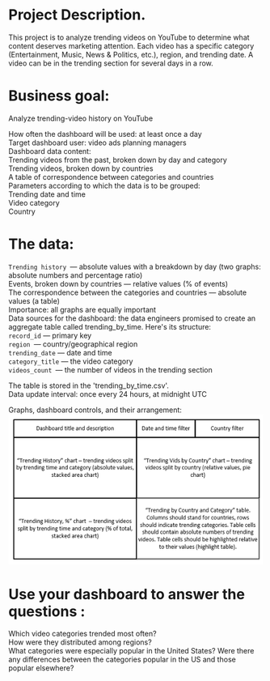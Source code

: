 # Project Description.  
   This project is to analyze trending videos on YouTube to determine what content deserves marketing attention.
Each video has a specific category (Entertainment, Music, News & Politics, etc.), region, and trending date.
A video can be in the trending section for several days in a row.

# Business goal:  
Analyze trending-video history on YouTube  

How often the dashboard will be used: at least once a day  
Target dashboard user: video ads planning managers  
Dashboard data content:  
Trending videos from the past, broken down by day and category  
Trending videos, broken down by countries  
A table of correspondence between categories and countries  
Parameters according to which the data is to be grouped:  
Trending date and time   
Video category  
Country  
# The data:  
`Trending history `— absolute values with a breakdown by day (two graphs: absolute numbers and percentage ratio)  
Events, broken down by countries — relative values (% of events)  
The correspondence between the categories and countries — absolute values (a table)  
Importance: all graphs are equally important  
Data sources for the dashboard: the data engineers promised to create an aggregate table called trending_by_time. Here's its structure:  
`record_id` — primary key   
`region `— country/geographical region   
`trending_date` — date and time  
`category_title` — the video category  
`videos_count `— the number of videos in the trending section  

The table is stored in the 'trending_by_time.csv'.  
Data update interval: once every 24 hours, at midnight UTC  

Graphs, dashboard controls, and their arrangement:  
<img src="dashboard_layout.png"></img>   

# Use your dashboard to answer the questions :   
Which video categories trended most often?  
How were they distributed among regions?   
What categories were especially popular in the United States? Were there any differences between the categories popular in the US and those popular elsewhere?
